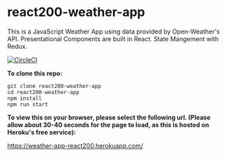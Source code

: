 # react200-weather-app
This is a JavaScript Weather App using data provided by Open-Weather's API. Presentational Components are built in React. State Mangement with Redux. 

 
[![CircleCI](https://circleci.com/gh/sWarren35/react200-weather-app.svg?style=svg)](https://circleci.com/gh/sWarren35/react200-weather-app)

**To clone this repo:**

 ```
 git clone react200-weather-app
 cd react200-weather-app
 npm install
 npm run start
 
 ```
 
**To view this on your browser, please select the following url. (Please allow about 30-40 seconds for the page to load, as this is hosted on Heroku's free service):**

 https://weather-app-react200.herokuapp.com/

